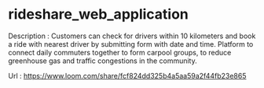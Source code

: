# rideshare_web_application

Description :  Customers can check for drivers within 10 kilometers and book a ride with nearest driver by submitting form with date and time.
               Platform to connect daily commuters together to form carpool groups, to reduce greenhouse gas and traffic congestions in the community.
              
 Url        :   https://www.loom.com/share/fcf824dd325b4a5aa59a2f44fb23e865         
